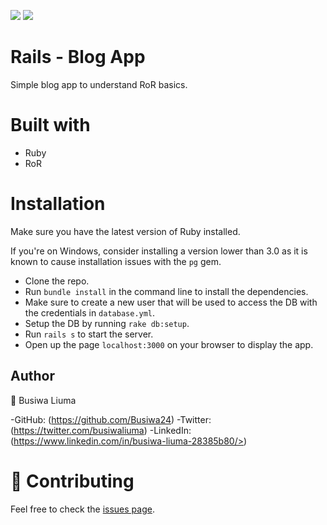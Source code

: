 ![](https://img.shields.io/badge/Microverse-blueviolet)
![](https://img.shields.io/badge/Ruby-red)

# Rails - Blog App
Simple blog app to understand RoR basics.

# Built with
  - Ruby
  - RoR

# Installation 
Make sure you have the latest version of Ruby installed.

If you're on Windows, consider installing a version lower than 3.0 as it is known to cause installation issues with the `pg` gem.
  - Clone the repo.
  - Run `bundle install` in the command line to install the dependencies.
  - Make sure to create a new user that will be used to access the DB with the credentials in `database.yml`.
  - Setup the DB by running `rake db:setup`.
  - Run `rails s` to start the server.
  - Open up the page `localhost:3000` on your browser to display the app.

## Author

👤 Busiwa Liuma

-GitHub: (https://github.com/Busiwa24) 
-Twitter: (https://twitter.com/busiwaliuma) 
-LinkedIn: (https://www.linkedin.com/in/busiwa-liuma-28385b80/>)

# 🤝 Contributing

Feel free to check the [issues page](https://github.com/Busiwa24/Blog-App/issues).

